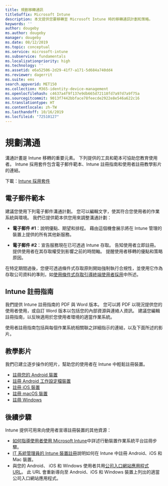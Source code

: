 ```yaml
---
title: 規劃移轉通訊
titleSuffix: Microsoft Intune
description: 本文提供您要移轉至 Microsoft Intune 時的移轉通訊計劃和策略。
keywords: ''
author: dougeby
ms.author: dougeby
manager: dougeby
ms.date: 08/12/2019
ms.topic: conceptual
ms.service: microsoft-intune
ms.subservice: fundamentals
ms.localizationpriority: high
ms.technology: ''
ms.assetid: e6a52506-2d29-41f7-a171-5d684a740dd4
ms.reviewer: dagerrit
ms.suite: ems
search.appverid: MET150
ms.collection: M365-identity-device-management
ms.openlocfilehash: c4637a4f9f137e9db665d72118fd7a97d7a9f75a
ms.sourcegitcommit: 9013f7442bbface78feecde2922e8e546a622c16
ms.translationtype: HT
ms.contentlocale: zh-TW
ms.lasthandoff: 10/16/2019
ms.locfileid: "72510127"
---
```

# <a name="plan-communications"></a>規劃溝通

溝通計畫是 Intune 移轉的重要元素。 下列提供的工具和範本可協助您教育使用者。 Intune 採用套件包含電子郵件範本、Intune 註冊指南和使用者註冊教學影片的連結。  

下載：[Intune 採用套件](https://aka.ms/IntuneAdoptionKit)

## <a name="email-templates"></a>電子郵件範本

建議您使用下列電子郵件溝通計劃。 您可以編輯文字，使其符合您使用者的作業系統與環境。 我們已提供範本供您用來調整溝通計劃：

- **電子郵件 #1**：說明優點、期望和排程。 藉由這個機會展示將在 Intune 管理的裝置上提供的所有其他新服務。

- **電子郵件 #2**：宣告服務現在已可透過 Intune 存取。 告知使用者立即註冊。 提供使用者在其存取權受到影響之前的時間軸。 提醒使用者移轉的優點和策略原因。

在特定期間過後，您便可透過條件式存取原則開始強制執行合規性，並使用它作為存取公司資料的準則，如[使用條件式存取引導終端使用者採用](migration-guide-drive-adoption.md)中所述。

## <a name="intune-enrollment-guide"></a>Intune 註冊指南

我們提供 Intune 註冊指南的 PDF 與 Word 版本。 您可以將 PDF 以現況提供您的使用者使用，或自訂 Word 版本以包括您的內部資源與連絡人資訊。 建議您編輯註冊指南，以反映適用於您使用者環境的適當作業系統。

使用者註冊指南包括與每個作業系統相關聯之詳細指示的連結，以及下面所述的影片。

## <a name="instructional-videos"></a>教學影片

我們已建立逐步操作的短片，幫助您的使用者在 Intune 中輕鬆註冊裝置。

- [註冊您的 Android 裝置](https://www.youtube.com/watch?v=k0Q_sGLSx6o&t=1s)
- [註冊 Android 工作設定檔裝置](https://www.youtube.com/watch?v=9Dl8HsGk4tI&t=3s)
- [註冊 iOS 裝置](https://www.youtube.com/watch?v=mJyv6YcHi7c)
- [註冊 macOS 裝置](https://www.youtube.com/watch?v=Pa2pfhwq_yk)
- [註冊 Windows](https://www.youtube.com/watch?v=TKQxEckBHiE)

## <a name="next-steps"></a>後續步驟

Intune 提供可用來向使用者宣導註冊裝置的其他資源：

- [如何指導使用者使用 Microsoft Intune](end-user-educate.md)中詳述行動裝置作業系統平台註冊步驟。
- [IT 系統管理員的 Intune 裝置註冊](../enrollment/device-enrollment.md)說明如何在 Intune 中註冊 Android、iOS 和 Mac 裝置。
- 與您的 Android、 iOS 和 Windows 使用者共用[公司入口網站應用程式 URL](http://go.microsoft.com/fwlink/?LinkID=396941)。 此 URL 會重新導向至 Android、iOS 和 Windows 裝置上列出的適當公司入口網站應用程式。
